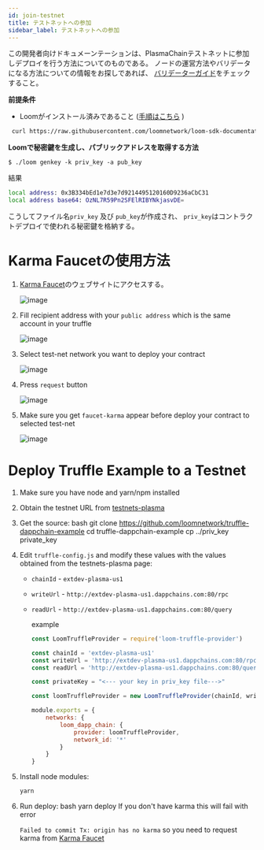 ```yaml
---
id: join-testnet
title: テストネットへの参加
sidebar_label: テストネットへの参加
---
```

この開発者向けドキュメーンテーションは、PlasmaChainテストネットに参加しデプロイを行う方法についてのものである。 ノードの運営方法やバリデータになる方法についての情報をお探しであれば、 [バリデーターガイド](validator.html)をチェックすること。

**前提条件**

- Loomがインストール済みであること ([手順はこちら](https://loomx.io/developers/docs/ja/basic-install-osx.html#installation) )

```bash
 curl https://raw.githubusercontent.com/loomnetwork/loom-sdk-documentation/master/scripts/get_loom.sh | sh
```

**Loomで秘密鍵を生成し、パブリックアドレスを取得する方法**

    $ ./loom genkey -k priv_key -a pub_key
    

結果

```bash
local address: 0x3B334bEd1e7d3e7d9214495120160D9236aCbC31
local address base64: OzNL7R59Pn2SFElRIBYNkjasvDE=
```

こうしてファイル名`priv_key` 及び `pub_key`が作成され、 `priv_key`はコントラクトデプロイで使われる秘密鍵を格納する。

# Karma Faucetの使用方法

1. [Karma Faucet](https://faucet.dappchains.com)のウェブサイトにアクセスする。   
      
      
    ![image](/developers/img/faucet/1.png)   
      
      
    
2. Fill recipient address with your `public address` which is the same account in your truffle   
      
      
    ![image](/developers/img/faucet/2.png)   
      
      
    
3. Select test-net network you want to deploy your contract   
      
      
    ![image](/developers/img/faucet/3.png)   
      
      
    
4. Press `request` button   
      
      
    ![image](/developers/img/faucet/4.png)   
      
      
    
5. Make sure you get `faucet-karma` appear before deploy your contract to selected test-net   
      
      
    ![image](/developers/img/faucet/5.png)

# Deploy Truffle Example to a Testnet

1. Make sure you have node and yarn/npm installed
2. Obtain the testnet URL from [testnets-plasma](testsnets-plasma.html)
3. Get the source: 
        bash
        git clone https://github.com/loomnetwork/truffle-dappchain-example
        cd truffle-dappchain-example
        cp ../priv_key private_key

4. Edit `truffle-config.js` and modify these values with the values obtained from the testnets-plasma page:
    
    - `chainId` - `extdev-plasma-us1`
    - `writeUrl` - `http://extdev-plasma-us1.dappchains.com:80/rpc`
    - `readUrl` - `http://extdev-plasma-us1.dappchains.com:80/query`
        
        example
        
        ```js
        const LoomTruffleProvider = require('loom-truffle-provider') 
        
        const chainId = 'extdev-plasma-us1'
        const writeUrl = 'http://extdev-plasma-us1.dappchains.com:80/rpc'
        const readUrl = 'http://extdev-plasma-us1.dappchains.com:80/query'
        
        const privateKey = "<--- your key in priv_key file--->"
        
        const loomTruffleProvider = new LoomTruffleProvider(chainId, writeUrl, readUrl, privateKey) 
        
        module.exports = { 
            networks: { 
                loom_dapp_chain: { 
                    provider: loomTruffleProvider, 
                    network_id: '*' 
                }
            } 
        }
        ```

5. Install node modules:
    
    ```bash
    yarn
    ```

6. Run deploy: 
        bash
        yarn deploy If you don't have karma this will fail with error 
    
    `Failed to commit Tx: origin has no karma` so you need to request karma from [Karma Faucet](http://faucet.dappchains.com)
